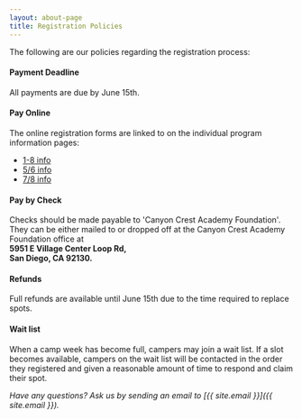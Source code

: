 ```yaml
---
layout: about-page
title: Registration Policies
---
```

The following are our policies regarding the registration process:

#### Payment Deadline
All payments are due by June 15th.

#### Pay Online
The online registration forms are linked to on the individual program information pages:
+ [1-8 info](/camp/elementary/)
+ [5/6 info](/camp/lower/)
+ [7/8 info](/camp/upper/)

#### Pay by Check
Checks should be made payable to 'Canyon Crest Academy Foundation'.
They can be either mailed to or dropped off at the Canyon Crest Academy Foundation
office at  
**5951 E Village Center Loop Rd,  
San Diego, CA 92130.**

#### Refunds
Full refunds are available until June 15th due to the time required to replace spots.

#### Wait list
When a camp week has become full, campers may join a wait list. If a slot
becomes available, campers on the wait list will be contacted in the order they
registered and given a reasonable amount of time to respond and claim their spot.

*Have any questions? Ask us by sending an email to [{{ site.email }}]({{ site.email }}).*
